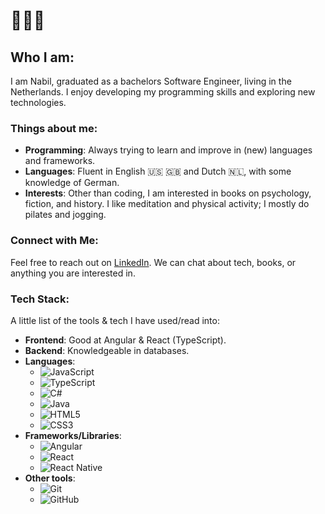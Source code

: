 # 🙋🏻‍♂️

## Who I am:
I am Nabil, graduated as a bachelors Software Engineer, living in the Netherlands. I enjoy developing my programming skills and exploring new technologies.

### Things about me:
- **Programming**: Always trying to learn and improve in (new) languages and frameworks.
- **Languages**: Fluent in English 🇺🇸 🇬🇧 and Dutch 🇳🇱, with some knowledge of German.
- **Interests**: Other than coding, I am interested in books on psychology, fiction, and history. I like meditation and physical activity; I mostly do pilates and jogging.

### Connect with Me:
Feel free to reach out on [LinkedIn](https://linkedin.com/in/nabilnaou). We can chat about tech, books, or anything you are interested in.

### Tech Stack:
A little list of the tools & tech I have used/read into:

- **Frontend**: Good at Angular & React (TypeScript).
- **Backend**: Knowledgeable in databases.
- **Languages**:
  - ![JavaScript](https://img.shields.io/badge/JavaScript-F7DF1E?style=for-the-badge&logo=javascript&logoColor=black)
  - ![TypeScript](https://img.shields.io/badge/TypeScript-007ACC?style=for-the-badge&logo=typescript&logoColor=white)
  - ![C#](https://img.shields.io/badge/C%23-239120?style=for-the-badge&logo=c-sharp&logoColor=white)
  - ![Java](https://img.shields.io/badge/Java-007396?style=for-the-badge&logo=java&logoColor=white)
  - ![HTML5](https://img.shields.io/badge/HTML5-E34F26?style=for-the-badge&logo=html5&logoColor=white)
  - ![CSS3](https://img.shields.io/badge/CSS3-1572B6?style=for-the-badge&logo=css3&logoColor=white)
- **Frameworks/Libraries**:
  - ![Angular](https://img.shields.io/badge/Angular-DD0031?style=for-the-badge&logo=angular&logoColor=white)
  - ![React](https://img.shields.io/badge/React-61DAFB?style=for-the-badge&logo=react&logoColor=black)
  - ![React Native](https://img.shields.io/badge/React%20Native-61DAFB?style=for-the-badge&logo=react&logoColor=black)
- **Other tools**:
  - ![Git](https://img.shields.io/badge/Git-F05032?style=for-the-badge&logo=git&logoColor=white)
  - ![GitHub](https://img.shields.io/badge/GitHub-181717?style=for-the-badge&logo=github&logoColor=white)
